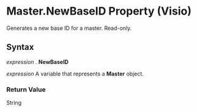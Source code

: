 
# Master.NewBaseID Property (Visio)

Generates a new base ID for a master. Read-only.


## Syntax

 _expression_ . **NewBaseID**

 _expression_ A variable that represents a **Master** object.


### Return Value

String

